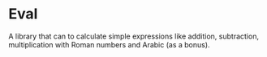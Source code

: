 # Eval
A library that can to calculate simple expressions like addition, subtraction, multiplication with Roman numbers and Arabic (as a bonus).


